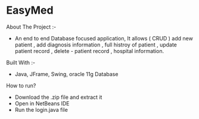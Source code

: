 # EasyMed


About The Project :-

- An end to end Database focused application, It allows ( CRUD ) add new patient , add diagnosis information , full histroy of patient , update patient record , delete - patient record , hospital information.

Built With :-

- Java, JFrame, Swing, oracle 11g Database

How to run?

- Download the .zip file and extract it
- Open in NetBeans IDE
- Run the login.java file
